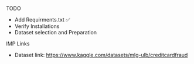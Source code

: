 TODO
- Add Requirments.txt ✅
- Verify Installations
- Dataset selection and Preparation 


IMP Links
- Dataset link: https://www.kaggle.com/datasets/mlg-ulb/creditcardfraud